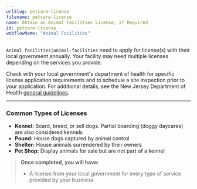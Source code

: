 ```yaml
---
urlSlug: petcare-license
filename: petcare-license
name: Obtain an Animal Facilities License, if Required
id: petcare-license
webflowName: "Animal Facilities"
---
```


`Animal facilities|animal-facilities` need to apply for license(s) with their local government annually. Your facility may need multiple licenses depending on the services you provide.

Check with your local government's department of health for specific license application requirements and to schedule a site inspection prior to your application. For additional details, see the New Jersey Department of Health [general guidelines](https://www.nj.gov/health/vph/documents/guidelines_for_municipal_licensure_of_animal_facilities.pdf).

---

### Common Types of Licenses

- **Kennel:** Board, breed, or sell dogs. Partial boarding (doggy daycares) are also considered kennels
- **Pound:** House dogs captured by animal control
- **Shelter:** House animals surrendered by their owners
- **Pet Shop:** Display animals for sale but are not part of a kennel

> **Once completed, you will have:**
>
> - A license from your local government for every type of service provided by your business
